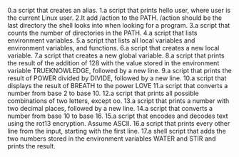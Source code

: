 0.a script that creates an alias.
1.a script that prints hello user, where user is the current Linux user.
2.It add /action to the PATH. /action should be the last directory the shell looks into when looking for a program.
3.a script that counts the number of directories in the PATH.
4.a script that lists environment variables.
5.a script that lists all local variables and environment variables, and functions.
6.a script that creates a new local variable.
7.a script that creates a new global variable.
8.a script that prints the result of the addition of 128 with the value stored in the environment variable TRUEKNOWLEDGE, followed by a new line.
9.a script that prints the result of POWER divided by DIVIDE, followed by a new line.
10.a script that displays the result of BREATH to the power LOVE
11.a script that converts a number from base 2 to base 10.
12.a script that prints all possible combinations of two letters, except oo.
13.a script that prints a number with two decimal places, followed by a new line.
14.a script that converts a number from base 10 to base 16.
15.a script that encodes and decodes text using the rot13 encryption. Assume ASCII.
16.a script that prints every other line from the input, starting with the first line.
17.a shell script that adds the two numbers stored in the environment variables WATER and STIR and prints the result. 
